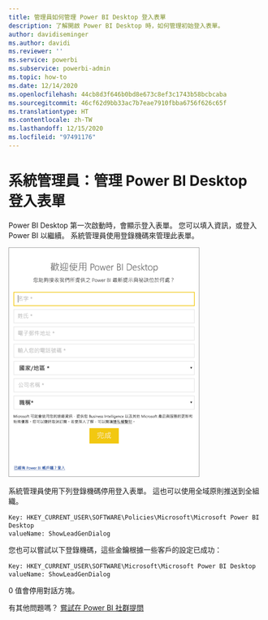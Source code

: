 ```yaml
---
title: 管理員如何管理 Power BI Desktop 登入表單
description: 了解開啟 Power BI Desktop 時，如何管理初始登入表單。
author: davidiseminger
ms.author: davidi
ms.reviewer: ''
ms.service: powerbi
ms.subservice: powerbi-admin
ms.topic: how-to
ms.date: 12/14/2020
ms.openlocfilehash: 44cb8d3f646b0bd8e673c8ef3c1743b58bcbcaba
ms.sourcegitcommit: 46cf62d9bb33ac7b7eae7910fbba6756f626c65f
ms.translationtype: HT
ms.contentlocale: zh-TW
ms.lasthandoff: 12/15/2020
ms.locfileid: "97491176"
---
```

# <a name="administrators-manage-the-power-bi-desktop-sign-in-form"></a>系統管理員：管理 Power BI Desktop 登入表單
Power BI Desktop 第一次啟動時，會顯示登入表單。 您可以填入資訊，或登入 Power BI 以繼續。 系統管理員使用登錄機碼來管理此表單。 

![Power B I Desktop 初始登入表單的螢幕擷取畫面。](media/desktop-admin-sign-in-form/sign-in-form.png)

系統管理員使用下列登錄機碼停用登入表單。 這也可以使用全域原則推送到全組織。

```
Key: HKEY_CURRENT_USER\SOFTWARE\Policies\Microsoft\Microsoft Power BI Desktop
valueName: ShowLeadGenDialog
```
您也可以嘗試以下登錄機碼，這些金鑰根據一些客戶的設定已成功：

```
Key: HKEY_CURRENT_USER\SOFTWARE\Microsoft\Microsoft Power BI Desktop
valueName: ShowLeadGenDialog
```

0 值會停用對話方塊。




有其他問題嗎？ [嘗試在 Power BI 社群提問](https://community.powerbi.com/)

